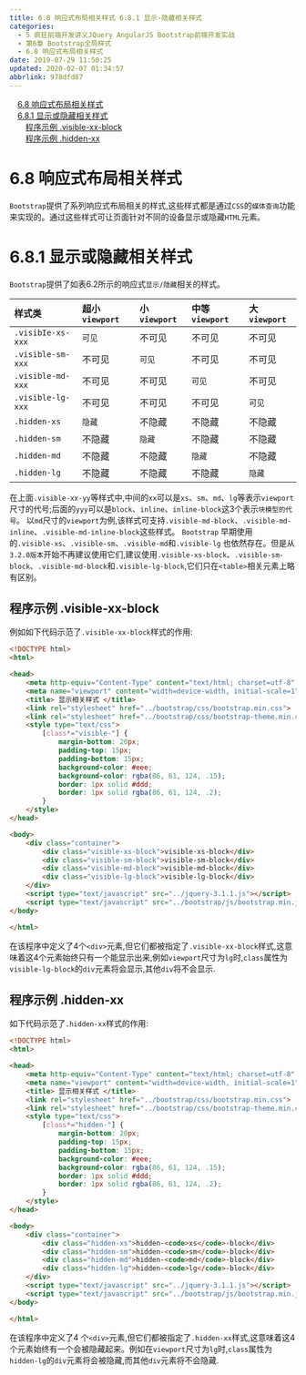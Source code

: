 ```yaml
---
title: 6.8 响应式布局相关样式 6.8.1 显示-隐藏相关样式
categories: 
  - 5 疯狂前端开发讲义JQuery AngularJS Bootstrap前端开发实战
  - 第6章 Bootstrap全局样式
  - 6.8 响应式布局相关样式
date: 2019-07-29 11:50:25
updated: 2020-02-07 01:34:57
abbrlink: 978dfd87
---
```

<div id='my_toc'><a href="/JavaReadingNotes/978dfd87/#6-8-响应式布局相关样式" class="header_1">6.8 响应式布局相关样式</a>&nbsp;<br><a href="/JavaReadingNotes/978dfd87/#6-8-1-显示或隐藏相关样式" class="header_1">6.8.1 显示或隐藏相关样式</a>&nbsp;<br><a href="/JavaReadingNotes/978dfd87/#程序示例-visible-xx-block" class="header_2">程序示例 .visible-xx-block</a>&nbsp;<br><a href="/JavaReadingNotes/978dfd87/#程序示例-hidden-xx" class="header_2">程序示例 .hidden-xx</a>&nbsp;<br></div>
<style>.header_1{margin-left: 1em;}.header_2{margin-left: 2em;}.header_3{margin-left: 3em;}.header_4{margin-left: 4em;}.header_5{margin-left: 5em;}.header_6{margin-left: 6em;}</style>
<!--more-->
<script>if (navigator.platform.search('arm')==-1){document.getElementById('my_toc').style.display = 'none';}var e,p = document.getElementsByTagName('p');while (p.length>0) {e = p[0];e.parentElement.removeChild(e);}</script>

<!--end-->
<!--SSTStart-->
# 6.8 响应式布局相关样式 #
`Bootstrap`提供了系列响应式布局相关的样式,这些样式都是通过`CSS`的`媒体查询`功能来实现的。通过这些样式可让页面针对不同的设备显示或隐藏`HTML`元素。
# 6.8.1 显示或隐藏相关样式 #
`Bootstrap`提供了如表6.2所示的响应式`显示/隐藏`相关的样式。

|样式类|超小`viewport`|小`viewport`|中等`viewport`|大`viewport`|
|:---|:---|:---|:---|:---|
|`.visibIe-xs-xxx`|`可见`|不可见|不可见|不可见|
|`.visible-sm-xxx`|不可见|`可见`|不可见|不可见|
|`.visible-md-xxx`|不可见|不可见|`可见`|不可见|
|`.visible-lg-xxx`|不可见|不可见|不可见|`可见`|
|`.hidden-xs`|`隐藏`|不隐藏|不隐藏|不隐藏|
|`.hidden-sm`|不隐藏|`隐藏`|不隐藏|不隐藏|
|`.hidden-md`|不隐藏|不隐藏|`隐藏`|不隐藏|
|`.hidden-lg`|不隐藏|不隐藏|不隐藏|`隐藏`|
<!--replace:yy=Y Y-->
在上面`.visible-xx-yy`等样式中,中间的`xx`可以是`xs`、`sm`、`md`、`lg`等表示`viewport`尺寸的代号;后面的`yyy`可以是`block`、`inline`、`inline-block`这3个表示`块模型的代号`。
以`md`尺寸的`viewport`为例,该样式可支持`.visible-md-block`、`.visible-md-inline`、`.visible-md-inline-block`这些样式。
`Bootstrap` 早期使用的`.visible-xs`、`.visible-sm`、`.visible-md`和`.visible-lg` 也依然存在。但是从`3.2.0版本`开始不再建议使用它们,建议使用`.visible-xs-block`、`.visible-sm-block`、`.visible-md-block`和`.visible-lg-block`,它们只在`<table>`相关元素上略有区别。

## 程序示例 .visible-xx-block ##
例如如下代码示范了`.visible-xx-block`样式的作用:
```html
<!DOCTYPE html>
<html>

<head>
    <meta http-equiv="Content-Type" content="text/html; charset=utf-8" />
    <meta name="viewport" content="width=device-width, initial-scale=1">
    <title> 显示相关样式 </title>
    <link rel="stylesheet" href="../bootstrap/css/bootstrap.min.css">
    <link rel="stylesheet" href="../bootstrap/css/bootstrap-theme.min.css">
    <style type="text/css">
        [class*="visible-"] {
            margin-bottom: 20px;
            padding-top: 15px;
            padding-bottom: 15px;
            background-color: #eee;
            background-color: rgba(86, 61, 124, .15);
            border: 1px solid #ddd;
            border: 1px solid rgba(86, 61, 124, .2);
        }
    </style>
</head>

<body>
    <div class="container">
        <div class="visible-xs-block">visible-xs-block</div>
        <div class="visible-sm-block">visible-sm-block</div>
        <div class="visible-md-block">visible-md-block</div>
        <div class="visible-lg-block">visible-lg-block</div>
    </div>
    <script type="text/javascript" src="../jquery-3.1.1.js"></script>
    <script type="text/javascript" src="../bootstrap/js/bootstrap.min.js"></script>
</body>

</html>
```
在该程序中定义了4个`<div>`元素,但它们都被指定了`.visible-xx-block`样式,这意味着这4个元素始终只有一个能显示出来,例如`viewport`尺寸为`lg`时,`class`属性为`visible-lg-block`的`div`元素将会显示,其他`div`将不会显示.
## 程序示例 .hidden-xx ##
如下代码示范了`.hidden-xx`样式的作用:
```html
<!DOCTYPE html>
<html>

<head>
    <meta http-equiv="Content-Type" content="text/html; charset=utf-8" />
    <meta name="viewport" content="width=device-width, initial-scale=1">
    <title> 显示相关样式 </title>
    <link rel="stylesheet" href="../bootstrap/css/bootstrap.min.css">
    <link rel="stylesheet" href="../bootstrap/css/bootstrap-theme.min.css">
    <style type="text/css">
        [class*="hidden-"] {
            margin-bottom: 20px;
            padding-top: 15px;
            padding-bottom: 15px;
            background-color: #eee;
            background-color: rgba(86, 61, 124, .15);
            border: 1px solid #ddd;
            border: 1px solid rgba(86, 61, 124, .2);
        }
    </style>
</head>

<body>
    <div class="container">
        <div class="hidden-xs">hidden-<code>xs</code>-block</div>
        <div class="hidden-sm">hidden-<code>sm</code>-block</div>
        <div class="hidden-md">hidden-<code>md</code>-block</div>
        <div class="hidden-lg">hidden-<code>lg</code>-block</div>
    </div>
    <script type="text/javascript" src="../jquery-3.1.1.js"></script>
    <script type="text/javascript" src="../bootstrap/js/bootstrap.min.js"></script>
</body>

</html>
```
在该程序中定义了4 个`<div>`元素,但它们都被指定了`.hidden-xx`样式,这意味着这4个元素始终有一个会被隐藏起来。例如在`viewport`尺寸为`lg`时,`class`属性为`hidden-lg`的`div`元素将会被隐藏,而其他`div`元素将不会隐藏.
<!--SSTStop-->


